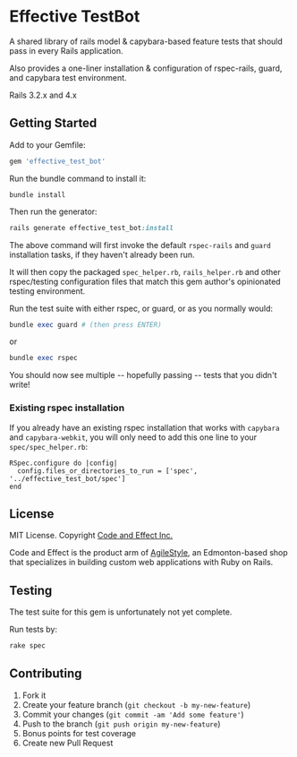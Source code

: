 # Effective TestBot

A shared library of rails model & capybara-based feature tests that should pass in every Rails application.

Also provides a one-liner installation & configuration of rspec-rails, guard, and capybara test environment.

Rails 3.2.x and 4.x


## Getting Started

Add to your Gemfile:

```ruby
gem 'effective_test_bot'
```

Run the bundle command to install it:

```console
bundle install
```

Then run the generator:

```ruby
rails generate effective_test_bot:install
```

The above command will first invoke the default `rspec-rails` and `guard` installation tasks, if they haven't already been run.

It will then copy the packaged `spec_helper.rb`, `rails_helper.rb` and other rspec/testing configuration files that match this gem author's opinionated testing environment.

Run the test suite with either rspec, or guard, or as you normally would:

```ruby
bundle exec guard # (then press ENTER)
```

or

```ruby
bundle exec rspec
```

You should now see multiple -- hopefully passing -- tests that you didn't write!


### Existing rspec installation

If you already have an existing rspec installation that works with `capybara` and `capybara-webkit`, you will only need to add this one line to your `spec/spec_helper.rb`:

```
RSpec.configure do |config|
  config.files_or_directories_to_run = ['spec', '../effective_test_bot/spec']
end
```


## License

MIT License.  Copyright [Code and Effect Inc.](http://www.codeandeffect.com/)

Code and Effect is the product arm of [AgileStyle](http://www.agilestyle.com/), an Edmonton-based shop that specializes in building custom web applications with Ruby on Rails.


## Testing

The test suite for this gem is unfortunately not yet complete.

Run tests by:

```ruby
rake spec
```


## Contributing

1. Fork it
2. Create your feature branch (`git checkout -b my-new-feature`)
3. Commit your changes (`git commit -am 'Add some feature'`)
4. Push to the branch (`git push origin my-new-feature`)
5. Bonus points for test coverage
6. Create new Pull Request

